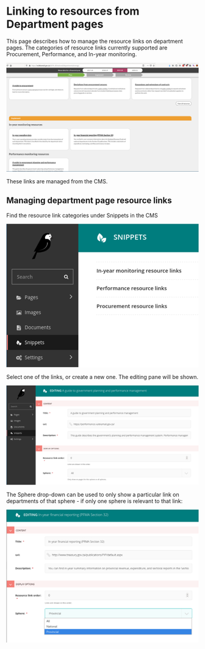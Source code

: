 # Linking to resources from Department pages

This page describes how to manage the resource links on department pages. The categories of resource links currently supported are Procurement, Performance, and In-year monitoring.

![Resource links on a department page](../../.gitbook/assets/screenshot_2020-07-28_18-33-08.png)

These links are managed from the CMS.

## Managing department page resource links

Find the resource link categories under Snippets in the CMS

![](../../.gitbook/assets/screenshot_2020-07-28_18-33-53.png)

Select one of the links, or create a new one. The editing pane will be shown.

![](../../.gitbook/assets/screenshot_2020-07-28_18-33-39.png)

The Sphere drop-down can be used to only show a particular link on departments of that sphere - if only one sphere is relevant to that link:

![](../../.gitbook/assets/screenshot_2020-07-28_18-38-49.png)

